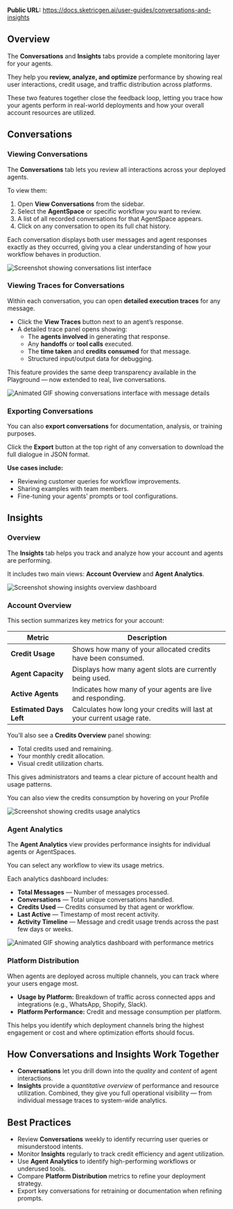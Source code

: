 **Public URL:** https://docs.sketricgen.ai/user-guides/conversations-and-insights

## Overview

The **Conversations** and **Insights** tabs provide a complete monitoring layer for your agents.

They help you **review, analyze, and optimize** performance by showing real user interactions, credit usage, and traffic distribution across platforms.

These two features together close the feedback loop, letting you trace how your agents perform in real-world deployments and how your overall account resources are utilized.

## Conversations

### Viewing Conversations

The **Conversations** tab lets you review all interactions across your deployed agents.

To view them:

1. Open **View Conversations** from the sidebar.
2. Select the **AgentSpace** or specific workflow you want to review.
3. A list of all recorded conversations for that AgentSpace appears.
4. Click on any conversation to open its full chat history.

Each conversation displays both user messages and agent responses exactly as they occurred, giving you a clear understanding of how your workflow behaves in production.

![Screenshot showing conversations list interface](https://docs.sketricgen.ai/images/user-guides/conversations-insights/insights_list.png)

### Viewing Traces for Conversations

Within each conversation, you can open **detailed execution traces** for any message.

- Click the **View Traces** button next to an agent’s response.
- A detailed trace panel opens showing:
  - The **agents involved** in generating that response.
  - Any **handoffs** or **tool calls** executed.
  - The **time taken** and **credits consumed** for that message.
  - Structured input/output data for debugging.

This feature provides the same deep transparency available in the Playground — now extended to real, live conversations.

![Animated GIF showing conversations interface with message details](https://docs.sketricgen.ai/images/user-guides/conversations-insights/insights_conversations.gif)

### Exporting Conversations

You can also **export conversations** for documentation, analysis, or training purposes.

Click the **Export** button at the top right of any conversation to download the full dialogue in JSON format.

**Use cases include:**

- Reviewing customer queries for workflow improvements.
- Sharing examples with team members.
- Fine-tuning your agents’ prompts or tool configurations.

## Insights

### Overview

The **Insights** tab helps you track and analyze how your account and agents are performing.

It includes two main views: **Account Overview** and **Agent Analytics**.

![Screenshot showing insights overview dashboard](https://docs.sketricgen.ai/images/user-guides/conversations-insights/insights_overview.png)

### Account Overview

This section summarizes key metrics for your account:

| Metric                  | Description                                                            |
| ----------------------- | ---------------------------------------------------------------------- |
| **Credit Usage**        | Shows how many of your allocated credits have been consumed.           |
| **Agent Capacity**      | Displays how many agent slots are currently being used.                |
| **Active Agents**       | Indicates how many of your agents are live and responding.             |
| **Estimated Days Left** | Calculates how long your credits will last at your current usage rate. |

You’ll also see a **Credits Overview** panel showing:

- Total credits used and remaining.
- Your monthly credit allocation.
- Visual credit utilization charts.

This gives administrators and teams a clear picture of account health and usage patterns.

You can also view the credits consumption by hovering on your Profile

![Screenshot showing credits usage analytics](https://docs.sketricgen.ai/images/user-guides/conversations-insights/insights_credits.png)

### Agent Analytics

The **Agent Analytics** view provides performance insights for individual agents or AgentSpaces.

You can select any workflow to view its usage metrics.

Each analytics dashboard includes:

- **Total Messages** — Number of messages processed.
- **Conversations** — Total unique conversations handled.
- **Credits Used** — Credits consumed by that agent or workflow.
- **Last Active** — Timestamp of most recent activity.
- **Activity Timeline** — Message and credit usage trends across the past few days or weeks.

![Animated GIF showing analytics dashboard with performance metrics](https://docs.sketricgen.ai/images/user-guides/conversations-insights/insights_analytics.gif)

### Platform Distribution

When agents are deployed across multiple channels, you can track where your users engage most.

- **Usage by Platform:** Breakdown of traffic across connected apps and integrations (e.g., WhatsApp, Shopify, Slack).
- **Platform Performance:** Credit and message consumption per platform.

This helps you identify which deployment channels bring the highest engagement or cost and where optimization efforts should focus.

## How Conversations and Insights Work Together

- **Conversations** let you drill down into the _quality_ and _content_ of agent interactions.
- **Insights** provide a _quantitative overview_ of performance and resource utilization.
  Combined, they give you full operational visibility — from individual message traces to system-wide analytics.

## Best Practices

- Review **Conversations** weekly to identify recurring user queries or misunderstood intents.
- Monitor **Insights** regularly to track credit efficiency and agent utilization.
- Use **Agent Analytics** to identify high-performing workflows or underused tools.
- Compare **Platform Distribution** metrics to refine your deployment strategy.
- Export key conversations for retraining or documentation when refining prompts.
